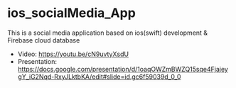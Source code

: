 # ios_socialMedia_App
This is a social media application based on ios(swift) development &amp; Firebase cloud database
- Video: https://youtu.be/cN9uvtyXsdU
- Presentation: https://docs.google.com/presentation/d/1oaqOWZmBWZQ15sqe4FjajeygY_iG2Nqd-RxyJLktbKA/edit#slide=id.gc6f59039d_0_0 
